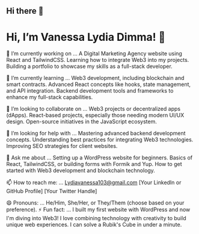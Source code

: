 ## Hi there 👋

# Hi, I’m Vanessa Lydia Dimma! 👋
🔭 I’m currently working on ...
A Digital Marketing Agency website using React and TailwindCSS.
Learning how to integrate Web3 into my projects.
Building a portfolio to showcase my skills as a full-stack developer.

🌱 I’m currently learning ...
Web3 development, including blockchain and smart contracts.
Advanced React concepts like hooks, state management, and API integration.
Backend development tools and frameworks to enhance my full-stack capabilities.

👯 I’m looking to collaborate on ...
Web3 projects or decentralized apps (dApps).
React-based projects, especially those needing modern UI/UX design.
Open-source initiatives in the JavaScript ecosystem.

🤔 I’m looking for help with ...
Mastering advanced backend development concepts.
Understanding best practices for integrating Web3 technologies.
Improving SEO strategies for client websites.

💬 Ask me about ...
Setting up a WordPress website for beginners.
Basics of React, TailwindCSS, or building forms with Formik and Yup.
How to get started with Web3 development and blockchain technology.

📫 How to reach me: ...
Lydiavanessa103@gmail.com
[Your LinkedIn or GitHub Profile]
[Your Twitter Handle]

😄 Pronouns: ...
He/Him, She/Her, or They/Them (choose based on your preference).
⚡ Fun fact: ...
I built my first website with WordPress and now I'm diving into Web3!
I love combining technology with creativity to build unique web experiences.
I can solve a Rubik's Cube in under a minute.

<!--
**Vanessaly100/Vanessaly100** is a ✨ _special_ ✨ repository because its `README.md` (this file) appears on your GitHub profile.

Here are some ideas to get you started:

- 🔭 I’m currently working on ...
- 🌱 I’m currently learning ...
- 👯 I’m looking to collaborate on ...
- 🤔 I’m looking for help with ...
- 💬 Ask me about ...
- 📫 How to reach me: ...
- 😄 Pronouns: ...
- ⚡ Fun fact: ...
-->
